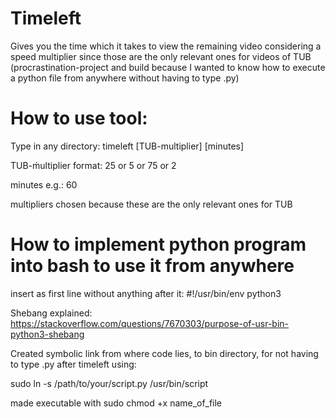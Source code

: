 # Timeleft
Gives you the time which it takes to view the remaining video considering a speed multiplier since those are the only relevant ones for videos of TUB
(procrastination-project and build because I wanted to know how to execute a python file from anywhere without having to type .py)


# How to use tool:
Type in any directory:
timeleft [TUB-multiplier] [minutes]

TUB-ḿultiplier format: 25 or 5 or 75 or 2

minutes e.g.: 60

multipliers chosen because these are the only relevant ones for TUB

# How to implement python program into bash to use it from anywhere
insert as first line without anything after it: 
#!/usr/bin/env python3

Shebang explained:
https://stackoverflow.com/questions/7670303/purpose-of-usr-bin-python3-shebang

Created symbolic link from where code lies, to bin directory, for not having to type .py after timeleft using:

sudo ln -s /path/to/your/script.py /usr/bin/script

made executable with sudo chmod +x name_of_file
